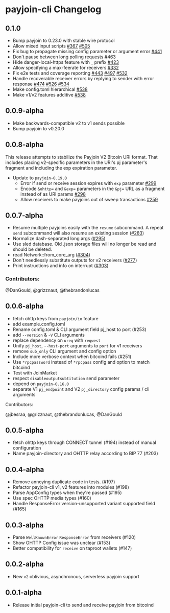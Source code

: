# payjoin-cli Changelog

## 0.1.0

- Bump payjoin to 0.23.0 with stable wire protocol
- Allow mixed input scripts [#367](https://github.com/payjoin/rust-payjoin/pull/367) [#505](https://github.com/payjoin/rust-payjoin/pull/505)
- Fix bug to propagate missing config parameter or argument error [#441](https://github.com/payjoin/rust-payjoin/pull/441)
- Don't pause between long polling requests [#463](https://github.com/payjoin/rust-payjoin/pull/463)
- Hide danger-local-https feature with _ prefix [#423](https://github.com/payjoin/rust-payjoin/pull/423)
- Allow specifying a max-feerate for receivers [#332](https://github.com/payjoin/rust-payjoin/pull/332)
- Fix e2e tests and coverage reporting [#443](https://github.com/payjoin/rust-payjoin/pull/443) [#497](https://github.com/payjoin/rust-payjoin/pull/497) [#532](https://github.com/payjoin/rust-payjoin/pull/532)
- Handle recoverable receiver errors by replying to sender with error response [#474](https://github.com/payjoin/rust-payjoin/pull/474) [#526](https://github.com/payjoin/rust-payjoin/pull/526) [#534](https://github.com/payjoin/rust-payjoin/pull/534)
- Make config.toml hierarchical [#538](https://github.com/payjoin/rust-payjoin/pull/538)
- Make v1/v2 features additive [#538](https://github.com/payjoin/rust-payjoin/pull/538)

## 0.0.9-alpha

- Make backwards-compatible v2 to v1 sends possible
- Bump payjoin to v0.20.0

## 0.0.8-alpha

This release attempts to stabilize the Payjoin V2 Bitcoin URI format. That includes placing v2-specific parameters in the URI's pj parameter's fragment and including the exp expiration parameter.

- Update to `payjoin-0.19.0`
  - Error if send or receive session expires with `exp` parameter [#299](https://github.com/payjoin/rust-payjoin/pull/299)
  - Encode `&ohttp=` and `&exp=` parameters in the `&pj=` URL as a fragment instead of as URI params [#298](https://github.com/payjoin/rust-payjoin/pull/298)
  - Allow receivers to make payjoins out of sweep transactions [#259](https://github.com/payjoin/rust-payjoin/pull/259)

## 0.0.7-alpha

- Resume multiple payjoins easily with the `resume` subcommand. A repeat `send`
  subcommand will also resume an existing session ([#283](https://github.com/payjoin/rust-payjoin/pull/283))
- Normalize dash-separated long args ([#295](https://github.com/payjoin/rust-payjoin/pull/295))
- Use sled database. Old .json storage files will no longer be read and should be deleted.
- read Network::from_core_arg ([#304](https://github.com/payjoin/rust-payjoin/pull/304))
- Don't needlessly substitute outputs for v2 receivers ([#277](https://github.com/payjoin/rust-payjoin/pull/277))
- Print instructions and info on interrupt ([#303](https://github.com/payjoin/rust-payjoin/pull/303))

### Contributors:

@DanGould, @grizznaut, @thebrandonlucas

## 0.0.6-alpha

- fetch ohttp keys from `payjoin/io` feature
- add example.config.toml
- Rename config.toml & CLI argument field pj_host to port (#253)
- add `--version` & `-V` CLI arguments
- replace dependency on `ureq` with `reqwest`
- Unify `pj_host`, `--host-port` arguments to `port` for v1 receivers
- remove `sub_only` CLI argument and config option
- Include more verbose context when bitcoind fails (#251)
- Use `*rpcpassword` instead of `*rpcpass` config and option to match bitcoind
- Test with JoinMarket
- respect `disableoutputsubtitution` send parameter
- depend on `payjoin-0.16.0`
- separate V1 `pj_endpoint` and V2 `pj_directory` config params / cli arguments

Contributors:

@jbesraa, @grizznaut, @thebrandonlucas, @DanGould

## 0.0.5-alpha

- fetch ohttp keys through CONNECT tunnel (#194) instead of manual configuration
- Name payjoin-directory and OHTTP relay according to BIP 77 (#203)

## 0.0.4-alpha

- Remove annoying duplicate code in tests. (#197)
- Refactor payjoin-cli v1, v2 features into modules (#198)
- Parse AppConfig types when they're passed (#195)
- Use spec OHTTP media types (#160)
- Handle ResponseError version-unsupported variant supported field (#165)

## 0.0.3-alpha

- Parse `WellKnownError` `ResponseError` from receivers (#120)
- Show OHTTP Config issue was unclear (#153)
- Better compatibility for `receive` on taproot wallets (#147)

## 0.0.2-alpha

- New `v2` oblivious, asynchronous, serverless payjoin support

## 0.0.1-alpha

- Release initial payjoin-cli to send and receive payjoin from bitcoind
